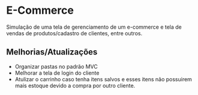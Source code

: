# E-Commerce
 Simulação de uma tela de gerenciamento de um e-commerce e tela de vendas de produtos/cadastro de clientes, entre outros.

## Melhorias/Atualizações 
- Organizar pastas no padrão MVC
- Melhorar a tela de login do cliente
- Atulizar o carrinho caso tenha itens salvos e esses itens não possuirem mais estoque devido a compra por outro cliente.
